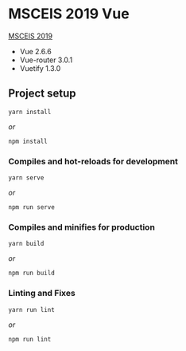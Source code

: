 # MSCEIS 2019 Vue

[MSCEIS 2019](https://2019.msceis.org/)

* Vue 2.6.6
* Vue-router 3.0.1
* Vuetify 1.3.0

## Project setup
```
yarn install
```
_or_
```
npm install
```

### Compiles and hot-reloads for development
```
yarn serve
```
_or_
```
npm run serve
```

### Compiles and minifies for production
```
yarn build
```
_or_
```
npm run build
```

### Linting and Fixes
```
yarn run lint
```
_or_
```
npm run lint
```
